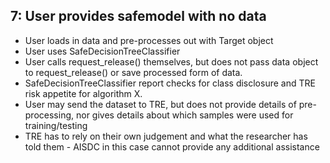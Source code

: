## 7: User provides safemodel with no data
- User loads in data and pre-processes out with Target object
- User uses SafeDecisionTreeClassifier 
- User calls request_release() themselves, but does not pass data object to request_release() or save processed form of data.
- SafeDecisionTreeClassifier report checks for class disclosure and TRE risk appetite for algorithm X.
- User may send the dataset to TRE, but does not provide details of pre-processing, nor gives details about which samples were used for training/testing
- TRE has to rely on their own judgement and what the researcher has told them - AISDC in this case cannot provide any additional assistance